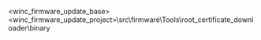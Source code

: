 





<winc_firmware_update_base>\<winc_firmware_update_project>\src\firmware\Tools\root_certificate_downloader\binary